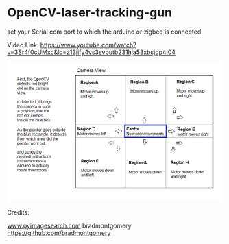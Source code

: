 # OpenCV-laser-tracking-gun

set your Serial com port to which the arduino or zigbee is connected. 

Video Link:
https://www.youtube.com/watch?v=3Sr4f0cUMxc&lc=z13jify4vs3svbutb231hja53xbsjdp4l04

![](softeare%20pic2.png)

Credits:  
  
www.pyimagesearch.com
bradmontgomery https://github.com/bradmontgomery



